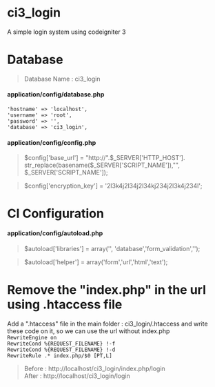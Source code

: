 # ci3_login
A simple login system using codeigniter 3

# Database
> Database Name : ci3_login

#### application/config/database.php

` 'hostname' => 'localhost', ` <br>
` 'username' => 'root', ` <br>
` 'password' => '', ` <br>
` 'database' => 'ci3_login', ` <br>

#### application/config/config.php
> $config['base_url']	= "http://".$_SERVER['HTTP_HOST'].  str_replace(basename($_SERVER['SCRIPT_NAME']),"", $_SERVER['SCRIPT_NAME']); 

> $config['encryption_key'] = '2l3k4j2l34j2l34kj234j2l3k4j234l';

# CI Configuration
#### application/config/autoload.php
> $autoload['libraries'] = array('', 'database','form_validation','');

> $autoload['helper'] = array('form','url','html','text');

# Remove the "index.php" in the url using .htaccess file
Add a ".htaccess" file in the main folder : ci3_login/.htaccess and write these code on it, so we can use the url without index.php<br>
` RewriteEngine on ` <br>
` RewriteCond %{REQUEST_FILENAME} !-f ` <br>
` RewriteCond %{REQUEST_FILENAME} !-d ` <br>
` RewriteRule .* index.php/$0 [PT,L] ` <br>

> Before : http://localhost/ci3_login/index.php/login <br>
After : http://localhost/ci3_login/login


